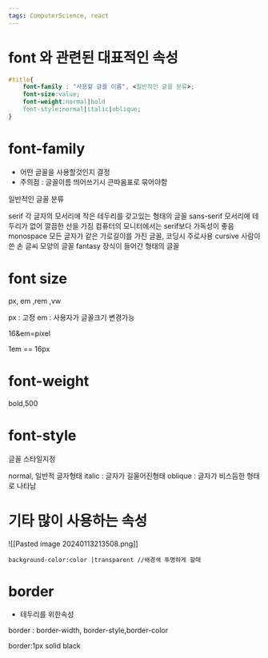 ```yaml
---
tags: ComputerScience, react
---
```

# font 와 관련된 대표적인 속성

``` CSS
#title{
	font-family : "사용할 글꼴 이름", <일반적인 글꼴 분류>;
	font-size:value;
	font-weight:normal|bold
	font-style:normal|italic|oblique;
}
```


# font-family

- 어떤 글꼴을 사용할것인지 결정
- 주의점 : 글꼴이름 띄어쓰기시 큰따옴표로 묶어야함

일반적인 글꼴 분류

serif
 각 글자의 모서리에 작은 테두리를 갖고있는 형태의 글꼴
sans-serif
 모서리에 테두리가 없어 깔끔한 선을 가짐
 컴퓨터의 모니터에서는 serif보다 가독성이 좋음
monospace
 모든 글자가 같은 가로길이를 가진 글꼴, 코딩시 주로사용
cursive
 사람이 쓴 손 글씨 모양의 글꼴
fantasy
 장식이 들어간 형태의 글꼴

# font size
px, em ,rem ,vw

px : 고정
em : 사용자가 글꼴크기 변경가능

16&em=pixel

1em == 16px

# font-weight

bold,500


# font-style

글꼴 스타일지정

normal, 일반적 글자형태
italic : 글자가 길울어진형태
oblique : 글자가 비스듬한 형태로 나타남


# 기타 많이 사용하는 속성

![[Pasted image 20240113213508.png]]

``` 
background-color:color |transparent //배경색 투명하게 할때
```

# border

- 테두리를 위한속성

border : border-width, border-style,border-color

border:1px solid black













